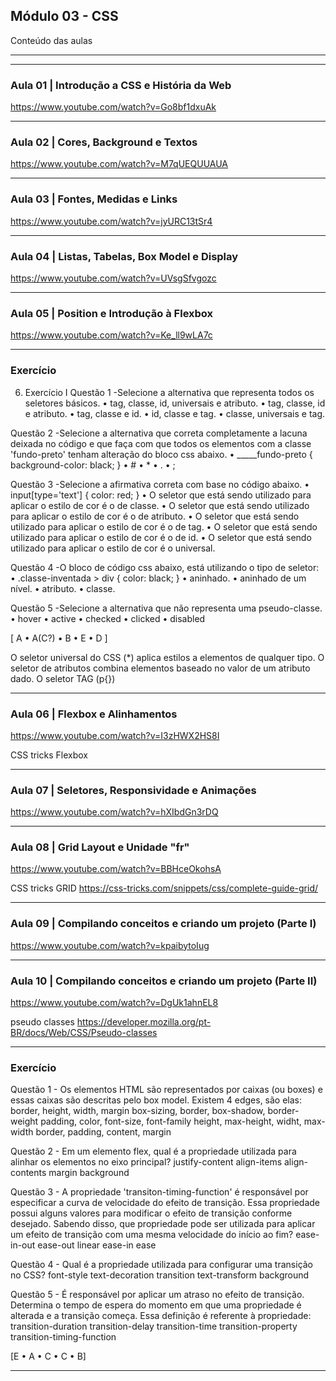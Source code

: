 ## Módulo 03 - CSS
Conteúdo das aulas

_______________________________________________________________
_______________________________________________________________

### Aula 01 | Introdução a CSS e História da Web
https://www.youtube.com/watch?v=Go8bf1dxuAk


_______________________________________________________________


### Aula 02 | Cores, Background e Textos
https://www.youtube.com/watch?v=M7qUEQUUAUA


_______________________________________________________________


### Aula 03 | Fontes, Medidas e Links
https://www.youtube.com/watch?v=jyURC13tSr4


_______________________________________________________________


### Aula 04 | Listas, Tabelas, Box Model e Display
https://www.youtube.com/watch?v=UVsgSfvgozc


_______________________________________________________________


### Aula 05 | Position e Introdução à Flexbox
https://www.youtube.com/watch?v=Ke_ll9wLA7c


_______________________________________________________________


### Exercício 

06. Exercício I
Questão 1 -Selecione a alternativa que representa todos os seletores básicos.
• tag, classe, id, universais e atributo.
• tag, classe, id e atributo.
• tag, classe e id.
• id, classe e tag.
• classe, universais e tag.

Questão 2 -Selecione a alternativa que correta completamente a lacuna deixada no código e que faça com que todos os elementos com a classe 'fundo-preto' tenham alteração do bloco css abaixo.
• _____fundo-preto {
    background-color: black;
}
• #
• *
• .
• ;

Questão 3 -Selecione a afirmativa correta com base no código abaixo.
• input[type='text'] {
  color: red;
}
• O seletor que está sendo utilizado para aplicar o estilo de cor é o de classe.
• O seletor que está sendo utilizado para aplicar o estilo de cor é o de atributo.
• O seletor que está sendo utilizado para aplicar o estilo de cor é o de tag.
• O seletor que está sendo utilizado para aplicar o estilo de cor é o de id.
• O seletor que está sendo utilizado para aplicar o estilo de cor é o universal.

Questão 4 -O bloco de código css abaixo, está utilizando o tipo de seletor:
• .classe-inventada > div { 
    color: black;
}
• aninhado.
• aninhado de um nível.
• atributo.
• classe.

Questão 5 -Selecione a alternativa que não representa uma pseudo-classe.
• hover
• active
• checked
• clicked
• disabled


[ A • A(C?) • B  • E • D ]

O seletor universal do CSS (*) aplica estilos a elementos de qualquer tipo.
O seletor de atributos combina elementos baseado no valor de um atributo dado.
O seletor TAG (p{})
_______________________________________________________________


### Aula 06 | Flexbox e Alinhamentos
https://www.youtube.com/watch?v=I3zHWX2HS8I

CSS tricks Flexbox

_______________________________________________________________


### Aula 07 | Seletores, Responsividade e Animações
https://www.youtube.com/watch?v=hXIbdGn3rDQ


_______________________________________________________________


### Aula 08 | Grid Layout e Unidade "fr"
https://www.youtube.com/watch?v=BBHceOkohsA

CSS tricks GRID
https://css-tricks.com/snippets/css/complete-guide-grid/
_______________________________________________________________


### Aula 09 | Compilando conceitos e criando um projeto (Parte I)
https://www.youtube.com/watch?v=kpaibytoIug


_______________________________________________________________


### Aula 10 | Compilando conceitos e criando um projeto (Parte II)
https://www.youtube.com/watch?v=DgUk1ahnEL8

pseudo classes
https://developer.mozilla.org/pt-BR/docs/Web/CSS/Pseudo-classes

_______________________________________________________________


### Exercício 

Questão 1 - Os elementos HTML são representados por caixas (ou boxes) e essas caixas são descritas pelo box model. Existem 4 edges, são elas:
border, height, width, margin
box-sizing, border, box-shadow, border-weight
padding, color, font-size, font-family
height, max-height, widht, max-width
border, padding, content, margin

Questão 2 - Em um elemento flex, qual é a propriedade utilizada para alinhar os elementos no eixo principal?
justify-content
align-items
align-contents
margin
background

Questão 3 - A propriedade 'transiton-timing-function' é responsável por especificar a curva de velocidade do efeito de transição. Essa propriedade possui alguns valores para modificar o efeito de transição conforme desejado. Sabendo disso, que propriedade pode ser utilizada para aplicar um efeito de transição com uma mesma velocidade do início ao fim?
ease-in-out
ease-out
linear
ease-in
ease

Questão 4 - Qual é a propriedade utilizada para configurar uma transição no CSS?
font-style
text-decoration
transition
text-transform
background

Questão 5 - É responsável por aplicar um atraso no efeito de transição. Determina o tempo de espera do momento em que uma propriedade é alterada e a transição começa. Essa definição é referente à propriedade:
transition-duration
transition-delay
transition-time
transition-property
transition-timing-function

[E • A • C • C • B]
_______________________________________________________________